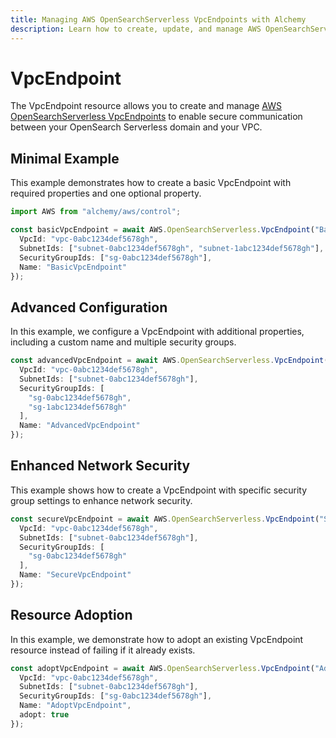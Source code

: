 ```yaml
---
title: Managing AWS OpenSearchServerless VpcEndpoints with Alchemy
description: Learn how to create, update, and manage AWS OpenSearchServerless VpcEndpoints using Alchemy Cloud Control.
---
```


# VpcEndpoint

The VpcEndpoint resource allows you to create and manage [AWS OpenSearchServerless VpcEndpoints](https://docs.aws.amazon.com/opensearchserverless/latest/userguide/) to enable secure communication between your OpenSearch Serverless domain and your VPC.

## Minimal Example

This example demonstrates how to create a basic VpcEndpoint with required properties and one optional property.

```ts
import AWS from "alchemy/aws/control";

const basicVpcEndpoint = await AWS.OpenSearchServerless.VpcEndpoint("BasicVpcEndpoint", {
  VpcId: "vpc-0abc1234def5678gh",
  SubnetIds: ["subnet-0abc1234def5678gh", "subnet-1abc1234def5678gh"],
  SecurityGroupIds: ["sg-0abc1234def5678gh"],
  Name: "BasicVpcEndpoint"
});
```

## Advanced Configuration

In this example, we configure a VpcEndpoint with additional properties, including a custom name and multiple security groups.

```ts
const advancedVpcEndpoint = await AWS.OpenSearchServerless.VpcEndpoint("AdvancedVpcEndpoint", {
  VpcId: "vpc-0abc1234def5678gh",
  SubnetIds: ["subnet-0abc1234def5678gh"],
  SecurityGroupIds: [
    "sg-0abc1234def5678gh",
    "sg-1abc1234def5678gh"
  ],
  Name: "AdvancedVpcEndpoint"
});
```

## Enhanced Network Security

This example shows how to create a VpcEndpoint with specific security group settings to enhance network security.

```ts
const secureVpcEndpoint = await AWS.OpenSearchServerless.VpcEndpoint("SecureVpcEndpoint", {
  VpcId: "vpc-0abc1234def5678gh",
  SubnetIds: ["subnet-0abc1234def5678gh"],
  SecurityGroupIds: [
    "sg-0abc1234def5678gh"
  ],
  Name: "SecureVpcEndpoint"
});
```

## Resource Adoption

In this example, we demonstrate how to adopt an existing VpcEndpoint resource instead of failing if it already exists.

```ts
const adoptVpcEndpoint = await AWS.OpenSearchServerless.VpcEndpoint("AdoptVpcEndpoint", {
  VpcId: "vpc-0abc1234def5678gh",
  SubnetIds: ["subnet-0abc1234def5678gh"],
  SecurityGroupIds: ["sg-0abc1234def5678gh"],
  Name: "AdoptVpcEndpoint",
  adopt: true
});
```